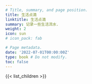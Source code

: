 ```yaml
---
# Title, summary, and page position.
title: 生活点滴
linktitle: 生活点滴
summary: 记录一些生活流水.
weight: 2
icon: sun
# icon_pack: fab

# Page metadata.
date: '2022-07-01T00:00:00Z'
type: book # Do not modify.
toc: false
---
```


{{< list_children >}}
